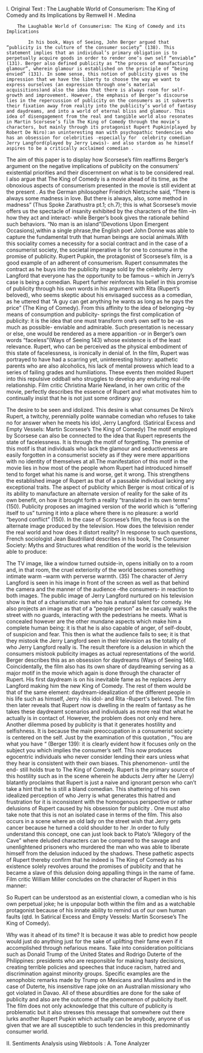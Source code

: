 I. Original Text : The Laughable World of Consumerism: The King of Comedy and its Implications by Remwell H . Medina
 
        The Laughable World of Consumerism: The King of Comedy and its Implications
 
            In his book, Ways of Seeing, John Berger argued that “publicity is the culture of the consumer society” (138). This statement implies that an individual’s primary obligation is to perpetually acquire goods in order to render one’s own self “enviable” (131). Berger also defined publicity as “the process of manufacturing glamour”, wherein glamour is established on the principle of “being envied” (131). In some sense, this notion of publicity gives us the impression that we have the liberty to choose the way we want to express ourselves (an expression through one’s material acquisitions)and also the idea that there is always room for self-growth and improvement. However, the emphasis of Berger’s discourse lies in the repercussion of publicity on the consumers as it subverts their fixation away from reality into the publicity’s world of fantasy and daydreams, and into a world of eternal bliss and glamour. This idea of disengagement from the real and tangible world also resonates in Martin Scorsese’s film The King of Comedy through the movie’s characters, but mainly through its protagonist Rupert Pupkin(played by Robert De Niro):an uninteresting man with psychopathic tendencies who has an obsession for celebrities -especially for  celebrity comedian Jerry Langford(played by Jerry Lewis)- and also stardom as he himself aspires to be a critically acclaimed comedian .
  The aim of this paper is to display how Scorsese’s film reaffirms Berger’s argument on the negative implications of publicity on the consumers’ existential priorities and their discernment on what is to be considered real. I also argue that The King of Comedy is a movie ahead of its time, as the obnoxious aspects of consumerism presented in the movie is still evident at the present . As the German philosopher Friedrich Nietzsche said,  “There is always some madness in love. But there is always, also, some method in madness” (Thus Spoke Zarathustra pt.1; ch.7); this is what Scorsese’s movie offers us the spectacle of insanity exhibited by the characters of the film –in how they act and interact- while Berger’s book gives the rationale behind such behaviors.
  “No man is an island”(Devotions Upon Emergent Occasions),within a single phrase,the English poet John Donne was able to capture the fundamental truth that human beings are social animals.With this sociality comes a necessity for a social contract and in the case of a consumerist society, the societal imperative is for one to consume in the promise of publicity. Rupert Pupkin, the protagonist of Scorsese’s film, is a good example of an adherent of consumerism. Rupert consummates the contract as he buys into the publicity image sold by the celebrity Jerry Langford that everyone has the opportunity to be famous – which in Jerry’s case is being a comedian. Rupert further reinforces his belief in this promise of publicity through his own words in his argument with Rita (Rupert’s beloved), who seems skeptic about his envisaged success as a comedian, as he uttered that “A guy can get anything he wants as long as he pays the price” (The King of Comedy).
  From this affinity to the idea of belonging –by means of consumption and publicity- springs the first complication of publicity: it is the idea that one must transform one’s own self to be -as much as possible- enviable and admirable. Such presentation is necessary or else, one would be rendered as a mere apparition -or in Berger’s own words “faceless”(Ways of Seeing 143) whose existence is of the least relevance. Rupert, who can be perceived as the physical embodiment of this state of facelessness, is ironically  in denial of. In the film, Rupert was portrayed to have had a scarring yet, uninteresting history: apathetic parents who are also alcoholics, his lack of mental prowess which lead to a series of failing grades and humiliations. These events then molded Rupert into this repulsive oddball who struggles to develop any enduring real-life relationship. Film critic Christina Marie Newland, in her own critic of the movie, perfectly describes the essence of Rupert and what motivates him to continually insist that he is not just some ordinary guy:
 
  The desire to be seen and idolized. This desire is what consumes De Niro’s Rupert, a twitchy, perennially polite wannabe comedian who refuses to take no for answer when he meets his idol, Jerry Langford. (Satirical Excess and Empty Vessels: Martin Scorsese’s The King of Comedy)
The motif employed by Scorsese can also be connected to the idea that Rupert represents the state of facelessness. It is through the motif of forgetting. The  premise of this motif is that individuals who lack the glamour and seductiveness are easily forgotten in a consumerist society as if they were mere apparitions with no identity of themselves at all.The manifestation of this motif in the movie lies in how most of the people whom Rupert had introduced himself tend to forget what his name is and worse, get it wrong. This strengthens the established image of Rupert as that of a passable individual lacking any exceptional traits.
  The aspect of publicity which Berger is most critical of is its ability to manufacture an alternate version of reality for the sake of its own benefit, on how it brought forth a reality “translated in its own terms” (150). Publicity proposes an imagined version of the world which is “offering itself to us” turning it into a place where there is no pleasure: a world “beyond conflict” (150). In the case of Scorsese’s film, the focus is on the alternate image produced by the television. How does the television render the real world and how does it distort reality? In response to such questions, French sociologist Jean Baudrillard describes in his book, The Consumer Society: Myths and Structures what rendition of the world is the television able to produce:

The TV image, like a window turned outside-in, opens initially on to a room and, in that room, the cruel exteriority of the world becomes something intimate warm –warm with perverse warmth. (35)
The character of Jerry Langford is seen in his image in front of the screen as well as that behind the camera and the manner of the audience –the consumers- in reaction to both images. The public image of Jerry Langford nurtured on his television show is that of a charismatic man who has a natural talent for comedy. He also projects an image as that of a “people person” as he casually walks the street with no guards, interacting with the pedestrians he meets. What is concealed however are the other mundane aspects which make him a complete human being: it is that he is also capable of anger, of self-doubt, of suspicion and fear. This then is what the audience fails to see; it is that they mistook the Jerry Langford seen in their television as the totality of who Jerry Langford really is. The result therefore is a delusion in which the consumers mistook publicity images as actual representations of the world.  Berger describes this as an obsession for daydreams (Ways of Seeing 146).
            Coincidentally, the film also has its own share of daydreaming serving as a major motif in the movie which again is done through the character of Rupert. His first daydream is on his inevitable fame as he replaces Jerry Langford making him the new King of Comedy. The rest of them would be that of the same element: daydream-idealization of the different people in his life such as himself, Jerry -his idol- and Rita -Rupert's beloved. The film then later reveals that Rupert now is dwelling in the realm of fantasy as he takes these daydreamt scenarios and individuals as more real that what he actually is in contact of.
However, the problem does not only end here. Another dilemma posed by publicity is that it generates hostility and selfishness. It is because the main preoccupation in a consumerist society is centered on the self. Just by the examination of this quotation , “You are what you have “ (Berger 139): it is clearly evident how it focuses only on the subject you which implies the consumer’s self. This now produces egocentric individuals who never consider lending their ears unless what they hear is consistent with their own biases. This phenomenon- until the end- still holds true to The King of Comedy. Rupert is the primary source of this hostility such as in the scene wherein he abducts Jerry after he (Jerry) blatantly proclaims that Rupert is just a naive and ignorant person who can’t take a hint that he is still a bland comedian. This shattering of his own idealized perception of who Jerry is what generates this hatred and frustration for it is inconsistent with the homogenous perspective or rather delusions of Rupert caused by his obsession for publicity . One must also take note that this is not an isolated case in terms of the film. This also occurs in a scene where an old lady on the street wish that Jerry gets cancer because he turned a cold shoulder to her .In order to fully understand this concept, one can just look back to Plato’s “Allegory of the Cave” where deluded characters can be compared to the savage and unenlightened prisoners who murdered the man who was able to liberate himself from the delusion induced by the shadows.
These pathetic aspects of Rupert thereby confirm that he indeed is The King of Comedy as his existence solely revolves around the promises of publicity and that he became a slave of this delusion doing appalling things in the name of fame. Film critic William Miller concludes on the character of Rupert in this manner:
 
So Rupert can be understood as an existential clown, a comedian who is his own perpetual joke; he is unpopular both within the film and as a watchable protagonist because of his innate ability to remind us of our own human faults (qtd. In Satirical Excess and Empty Vessels: Martin Scorsese’s The King of Comedy).
 
  Why was it ahead of its time? It is because it was able to predict how people would just do anything just for the sake of uplifting their fame even if it accomplished through nefarious means. Take into consideration politicians such as Donald Trump of the United States and Rodrigo Duterte of the Philippines: presidents who are responsible for making hasty decisions, creating terrible policies and speeches that induce racism, hatred and discrimination against minority groups. Specific examples are the xenophobic remarks made by Trump on Mexicans and Muslims and in the case of Duterte, his insensitive rape joke on an Australian missionary who got violated in Davao. All of these absurdities are done for the sake of publicity and also are the outcome of the phenomenon of publicity itself.
  The film does not only acknowledge that this culture of publicity is problematic but it also stresses this message that somewhere out there lurks another Rupert Pupkin which actually can be anybody, anyone of us given that we are all susceptible to such tendencies in this predominantly consumer world.

II.  Sentiments Analysis using Webtools :
A. Tone Analyzer 

  
  
  
  
  
  
